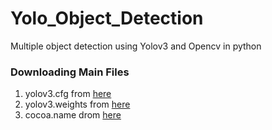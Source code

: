 # Yolo_Object_Detection
Multiple object detection using Yolov3 and Opencv in python

### Downloading Main Files ###
1. yolov3.cfg from [here](https://github.com/pjreddie/darknet/blob/master/cfg/yolov3.cfg)
2. yolov3.weights from [here](https://pjreddie.com/media/files/yolov3.weights)
3. cocoa.name drom [here](https://github.com/pjreddie/darknet/blob/master/data/coco.names)
